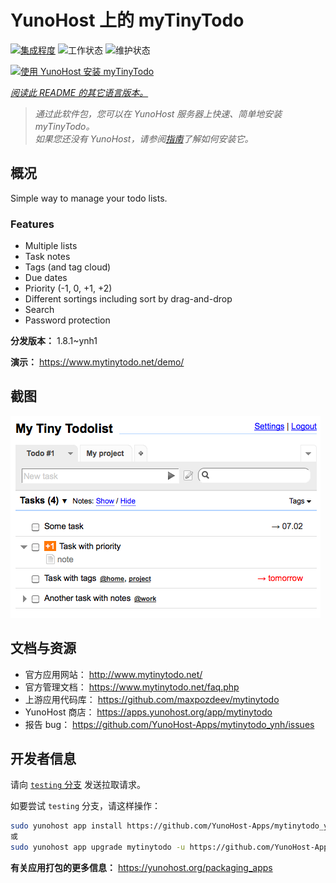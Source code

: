 <!--
注意：此 README 由 <https://github.com/YunoHost/apps/tree/master/tools/readme_generator> 自动生成
请勿手动编辑。
-->

# YunoHost 上的 myTinyTodo

[![集成程度](https://dash.yunohost.org/integration/mytinytodo.svg)](https://dash.yunohost.org/appci/app/mytinytodo) ![工作状态](https://ci-apps.yunohost.org/ci/badges/mytinytodo.status.svg) ![维护状态](https://ci-apps.yunohost.org/ci/badges/mytinytodo.maintain.svg)

[![使用 YunoHost 安装 myTinyTodo](https://install-app.yunohost.org/install-with-yunohost.svg)](https://install-app.yunohost.org/?app=mytinytodo)

*[阅读此 README 的其它语言版本。](./ALL_README.md)*

> *通过此软件包，您可以在 YunoHost 服务器上快速、简单地安装 myTinyTodo。*  
> *如果您还没有 YunoHost，请参阅[指南](https://yunohost.org/install)了解如何安装它。*

## 概况

Simple way to manage your todo lists. 

### Features

- Multiple lists
- Task notes
- Tags (and tag cloud)
- Due dates
- Priority (-1, 0, +1, +2)
- Different sortings including sort by drag-and-drop
- Search
- Password protection


**分发版本：** 1.8.1~ynh1

**演示：** <https://www.mytinytodo.net/demo/>

## 截图

![myTinyTodo 的截图](./doc/screenshots/shot-v14b1.png)

## 文档与资源

- 官方应用网站： <http://www.mytinytodo.net/>
- 官方管理文档： <https://www.mytinytodo.net/faq.php>
- 上游应用代码库： <https://github.com/maxpozdeev/mytinytodo>
- YunoHost 商店： <https://apps.yunohost.org/app/mytinytodo>
- 报告 bug： <https://github.com/YunoHost-Apps/mytinytodo_ynh/issues>

## 开发者信息

请向 [`testing` 分支](https://github.com/YunoHost-Apps/mytinytodo_ynh/tree/testing) 发送拉取请求。

如要尝试 `testing` 分支，请这样操作：

```bash
sudo yunohost app install https://github.com/YunoHost-Apps/mytinytodo_ynh/tree/testing --debug
或
sudo yunohost app upgrade mytinytodo -u https://github.com/YunoHost-Apps/mytinytodo_ynh/tree/testing --debug
```

**有关应用打包的更多信息：** <https://yunohost.org/packaging_apps>
